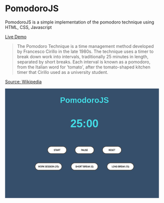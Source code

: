 # PomodoroJS
PomodoroJS is a simple implementation of the pomodoro technique using HTML, CSS, Javascript

[Live Demo](https://rex-daemon.github.io/PomodoroJS/)

> The Pomodoro Technique is a time management method developed by Francesco Cirillo in the late 1980s.
> The technique uses a timer to break down work into intervals, traditionally 25 minutes in length, separated by short breaks.
> Each interval is known as a pomodoro, from the Italian word for 'tomato', after the tomato-shaped kitchen timer that Cirillo used as a university student.

[Source: Wikipedia](https://en.wikipedia.org/wiki/Pomodoro_Technique)

![PromodoroJS](PomodoroJS-img.png)